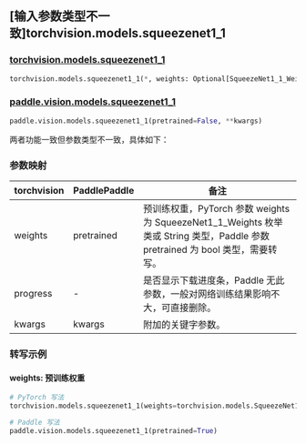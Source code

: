 ## [输入参数类型不一致]torchvision.models.squeezenet1_1

### [torchvision.models.squeezenet1_1](https://pytorch.org/vision/main/models/generated/torchvision.models.squeezenet1_1.html)

```python
torchvision.models.squeezenet1_1(*, weights: Optional[SqueezeNet1_1_Weights] = None, progress: bool = True, **kwargs: Any)
```

### [paddle.vision.models.squeezenet1_1](https://www.paddlepaddle.org.cn/documentation/docs/zh/api/paddle/vision/models/squeezenet1_1_cn.html)

```python
paddle.vision.models.squeezenet1_1(pretrained=False, **kwargs)
```

两者功能一致但参数类型不一致，具体如下：

### 参数映射

| torchvision | PaddlePaddle | 备注 |
| ----------- | ------------ | ---- |
| weights     | pretrained   | 预训练权重，PyTorch 参数 weights 为 SqueezeNet1_1_Weights 枚举类或 String 类型，Paddle 参数 pretrained 为 bool 类型，需要转写。|
| progress    | -            | 是否显示下载进度条，Paddle 无此参数，一般对网络训练结果影响不大，可直接删除。|
| kwargs      | kwargs       | 附加的关键字参数。|

### 转写示例
#### weights: 预训练权重
```python
# PyTorch 写法
torchvision.models.squeezenet1_1(weights=torchvision.models.SqueezeNet1_1_Weights.DEFAULT)

# Paddle 写法
paddle.vision.models.squeezenet1_1(pretrained=True)
```
